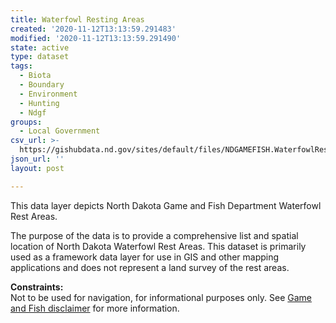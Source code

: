```yaml
---
title: Waterfowl Resting Areas
created: '2020-11-12T13:13:59.291483'
modified: '2020-11-12T13:13:59.291490'
state: active
type: dataset
tags:
  - Biota
  - Boundary
  - Environment
  - Hunting
  - Ndgf
groups:
  - Local Government
csv_url: >-
  https://gishubdata.nd.gov/sites/default/files/NDGAMEFISH.WaterfowlRestAreasPLOTS.csv
json_url: ''
layout: post

---
```

<p>This data layer depicts North Dakota Game and Fish Department Waterfowl Rest Areas.</p>
<p>The purpose of the data is to provide a comprehensive list and spatial location of North Dakota Waterfowl Rest Areas. This dataset is primarily used as a framework data layer for use in GIS and other mapping applications and does not represent a land survey of the rest areas.</p>
<p><strong>Constraints:</strong><br />
Not to be used for navigation, for informational purposes only. See <a href="/game-and-fish-department-disclaimer">Game and Fish disclaimer</a> for more information.</p>

